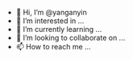 - 👋 Hi, I’m @yanganyin
- 👀 I’m interested in ...
- 🌱 I’m currently learning ...
- 💞️ I’m looking to collaborate on ...
- 📫 How to reach me ...

<!---
yanganyin/yanganyin is a ✨ special ✨ repository because its `README.md` (this file) appears on your GitHub profile.
You can click the Preview link to take a look at your changes.
--->
